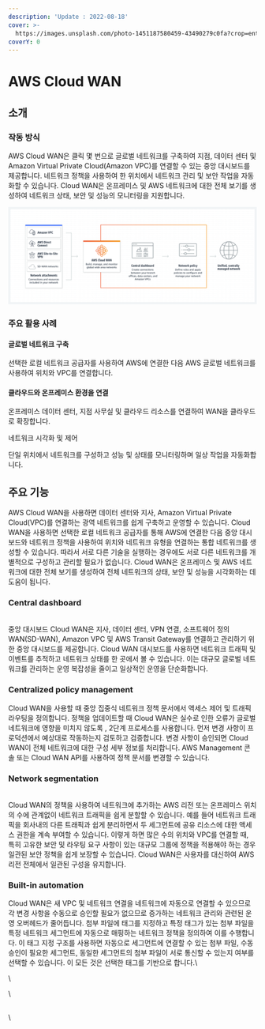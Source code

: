```yaml
---
description: 'Update : 2022-08-18'
cover: >-
  https://images.unsplash.com/photo-1451187580459-43490279c0fa?crop=entropy&cs=tinysrgb&fm=jpg&ixid=MnwxOTcwMjR8MHwxfHNlYXJjaHwxfHxnbG9iYWx8ZW58MHx8fHwxNjYwODE1NzI1&ixlib=rb-1.2.1&q=80
coverY: 0
---
```


# AWS Cloud WAN

## 소개 <a href="#build.2c_manage.2c_and_monitor_global_wide_area_networks" id="build.2c_manage.2c_and_monitor_global_wide_area_networks"></a>

### 작동 방식 <a href="#how_it_works" id="how_it_works"></a>

AWS Cloud WAN은 클릭 몇 번으로 글로벌 네트워크를 구축하여 지점, 데이터 센터 및 Amazon Virtual Private Cloud(Amazon VPC)를 연결할 수 있는 중앙 대시보드를 제공합니다. 네트워크 정책을 사용하여 한 위치에서 네트워크 관리 및 보안 작업을 자동화할 수 있습니다. Cloud WAN은 온프레미스 및 AWS 네트워크에 대한 전체 보기를 생성하여 네트워크 상태, 보안 및 성능의 모니터링을 지원합니다.

![](<.gitbook/assets/image (1) (1) (1) (1).png>)

### 주요 활용 사례 <a href="#build_a_global_network" id="build_a_global_network"></a>

#### 글로벌 네트워크 구축 <a href="#build_a_global_network" id="build_a_global_network"></a>

선택한 로컬 네트워크 공급자를 사용하여 AWS에 연결한 다음 AWS 글로벌 네트워크를 사용하여 위치와 VPC를 연결합니다.

#### 클라우드와 온프레미스 환경을 연결 <a href="#connect_cloud_and_on-premises_environments" id="connect_cloud_and_on-premises_environments"></a>

온프레미스 데이터 센터, 지점 사무실 및 클라우드 리소스를 연결하여 WAN을 클라우드로 확장합니다.



네트워크 시각화 및 제어

단일 위치에서 네트워크를 구성하고 성능 및 상태를 모니터링하며 일상 작업을 자동화합니다.



## 주요 기능

AWS Cloud WAN을 사용하면 데이터 센터와 지사, Amazon Virtual Private Cloud(VPC)를 연결하는 광역 네트워크를 쉽게 구축하고 운영할 수 있습니다. Cloud WAN을 사용하면 선택한 로컬 네트워크 공급자를 통해 AWS에 연결한 다음 중앙 대시보드와 네트워크 정책을 사용하여 위치와 네트워크 유형을 연결하는 통합 네트워크를 생성할 수 있습니다. 따라서 서로 다른 기술을 실행하는 경우에도 서로 다른 네트워크를 개별적으로 구성하고 관리할 필요가 없습니다. Cloud WAN은 온프레미스 및 AWS 네트워크에 대한 전체 보기를 생성하여 전체 네트워크의 상태, 보안 및 성능을 시각화하는 데 도움이 됩니다.

### Central dashboard <a href="#central_dashboard" id="central_dashboard"></a>

\
중앙 대시보드 Cloud WAN은 지사, 데이터 센터, VPN 연결, 소프트웨어 정의 WAN(SD-WAN), Amazon VPC 및 AWS Transit Gateway를 연결하고 관리하기 위한 중앙 대시보드를 제공합니다. Cloud WAN 대시보드를 사용하면 네트워크 트래픽 및 이벤트를 추적하고 네트워크 상태를 한 곳에서 볼 수 있습니다. 이는 대규모 글로벌 네트워크를 관리하는 운영 복잡성을 줄이고 일상적인 운영을 단순화합니다.

### Centralized policy management <a href="#_centralized_policy_management" id="_centralized_policy_management"></a>

Cloud WAN을 사용할 때 중앙 집중식 네트워크 정책 문서에서 액세스 제어 및 트래픽 라우팅을 정의합니다. 정책을 업데이트할 때 Cloud WAN은 실수로 인한 오류가 글로벌 네트워크에 영향을 미치지 않도록 , 2단계 프로세스를 사용합니다. 먼저 변경 사항이 프로덕션에서 예상대로 작동하는지 검토하고 검증합니다. 변경 사항이 승인되면 Cloud WAN이 전체 네트워크에 대한 구성 세부 정보를 처리합니다. AWS Management 콘솔 또는 Cloud WAN API를 사용하여 정책 문서를 변경할 수 있습니다.

### Network segmentation <a href="#network_segmentation" id="network_segmentation"></a>

\
Cloud WAN의 정책을 사용하여 네트워크에 추가하는 AWS 리전 또는 온프레미스 위치의 수에 관계없이 네트워크 트래픽을 쉽게 분할할 수 있습니다. 예를 들어 네트워크 트래픽을 회사내의  다른 트래픽과 쉽게 분리하면서 두 세그먼트에 공유 리소스에 대한 액세스 권한을 계속 부여할 수 있습니다. 이렇게 하면 많은 수의 위치와 VPC를 연결할 때, 특히 고유한 보안 및 라우팅 요구 사항이 있는 대규모 그룹에 정책을 적용해야 하는 경우 일관된 보안 정책을 쉽게 보장할 수 있습니다. Cloud WAN은 사용자를 대신하여 AWS 리전 전체에서 일관된 구성을 유지합니다.

### Built-in automation <a href="#built-in_automation" id="built-in_automation"></a>

Cloud WAN은 새 VPC 및 네트워크 연결을 네트워크에 자동으로 연결할 수 있으므로 각 변경 사항을 수동으로 승인할 필요가 없으므로 증가하는 네트워크 관리와 관련된 운영 오버헤드가 줄어듭니다. 첨부 파일에 태그를 지정하고 특정 태그가 있는 첨부 파일을 특정 네트워크 세그먼트에 자동으로 매핑하는 네트워크 정책을 정의하여 이를 수행합니다. 이 태그 지정 구조를 사용하면 자동으로 세그먼트에 연결할 수 있는 첨부 파일, 수동 승인이 필요한 세그먼트, 동일한 세그먼트의 첨부 파일이 서로 통신할 수 있는지 여부를 선택할 수 있습니다. 이 모든 것은 선택한 태그를 기반으로 합니다.\


\


\


\
\



